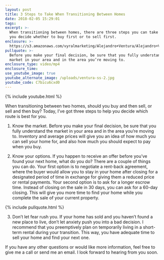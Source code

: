 ```yaml
---
layout: post
title: 3 Steps to Take When Transitioning Between Homes
date: 2018-02-05 15:29:01
tags:
excerpt: >-
  When transitioning between homes, there are three steps you can take to help
  you decide whether to buy first or to sell first.
enclosure: >-
  https://s3.amazonaws.com/vyralmarketing/Alejandro+Ventura/Alejandro+Ventura+Real+Estate-+3+Steps+to+Take+When+Transitioning+Between+Homes.mp4
pullquote: >-
  Before you make your final decision, be sure that you fully understand the
  market in your area and in the area you’re moving to.
enclosure_type: video/mp4
enclosure_time:
use_youtube_image: true
youtube_alternate_image: /uploads/ventura-ss-2.jpg
youtube_code: C7bicu6cxd0
---
```



{% include youtube.html %}

When transitioning between two homes, should you buy and then sell, or sell and then buy? Today, I’ve got three steps to help you decide which route is best for you.

1. Know the market. Before you make your final decision, be sure that you fully understand the market in your area and in the area you’re moving to. Inventory and average prices will give you an idea of how much you can sell your home for, and also how much you should expect to pay when you buy.

2. Know your options. If you happen to receive an offer before you’ve found your next home, what do you do? There are a couple of things you can do. Your first option is to negotiate a rent-back agreement, where the buyer would allow you to stay in your home after closing for a designated period of time in exchange for giving them a reduced price or rental payments. Your second option is to ask for a longer escrow time. Instead of closing on the sale in 30 days, you can ask for a 60-day closing. This will give you more time to find your home while you complete the sale of your current property.

{% include pullquote.html %}

3. Don’t let fear rush you. If your home has sold and you haven’t found a new place to live, don’t let anxiety push you into a bad decision. I recommend that you preemptively plan on temporarily living in a short-term rental during your transition. This way, you have adequate time to sell your home and find your next one.

If you have any other questions or would like more information, feel free to give me a call or send me an email. I look forward to hearing from you soon.